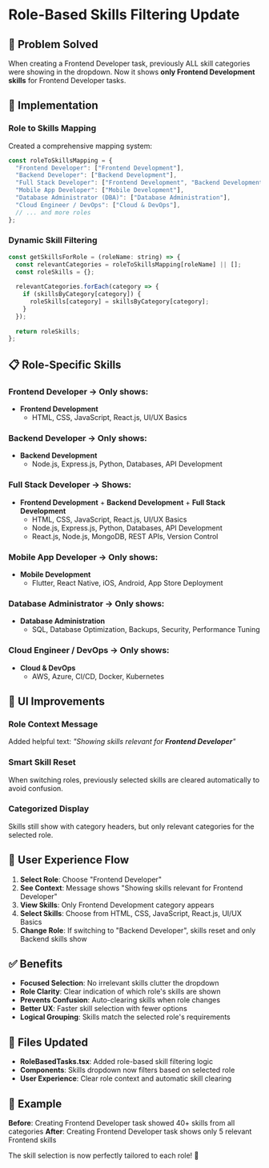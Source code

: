 # Role-Based Skills Filtering Update

## 🎯 **Problem Solved**

When creating a Frontend Developer task, previously ALL skill categories were showing in the dropdown. Now it shows **only Frontend Development skills** for Frontend Developer tasks.

## 🔧 **Implementation**

### **Role to Skills Mapping**
Created a comprehensive mapping system:

```javascript
const roleToSkillsMapping = {
  "Frontend Developer": ["Frontend Development"],
  "Backend Developer": ["Backend Development"], 
  "Full Stack Developer": ["Frontend Development", "Backend Development", "Full Stack Development"],
  "Mobile App Developer": ["Mobile Development"],
  "Database Administrator (DBA)": ["Database Administration"],
  "Cloud Engineer / DevOps": ["Cloud & DevOps"],
  // ... and more roles
};
```

### **Dynamic Skill Filtering**
```javascript
const getSkillsForRole = (roleName: string) => {
  const relevantCategories = roleToSkillsMapping[roleName] || [];
  const roleSkills = {};
  
  relevantCategories.forEach(category => {
    if (skillsByCategory[category]) {
      roleSkills[category] = skillsByCategory[category];
    }
  });
  
  return roleSkills;
};
```

## 📋 **Role-Specific Skills**

### **Frontend Developer** → Only shows:
- **Frontend Development**
  - HTML, CSS, JavaScript, React.js, UI/UX Basics

### **Backend Developer** → Only shows:
- **Backend Development**  
  - Node.js, Express.js, Python, Databases, API Development

### **Full Stack Developer** → Shows:
- **Frontend Development** + **Backend Development** + **Full Stack Development**
  - HTML, CSS, JavaScript, React.js, UI/UX Basics
  - Node.js, Express.js, Python, Databases, API Development  
  - React.js, Node.js, MongoDB, REST APIs, Version Control

### **Mobile App Developer** → Only shows:
- **Mobile Development**
  - Flutter, React Native, iOS, Android, App Store Deployment

### **Database Administrator** → Only shows:
- **Database Administration**
  - SQL, Database Optimization, Backups, Security, Performance Tuning

### **Cloud Engineer / DevOps** → Only shows:
- **Cloud & DevOps**
  - AWS, Azure, CI/CD, Docker, Kubernetes

## 🎨 **UI Improvements**

### **Role Context Message**
Added helpful text: *"Showing skills relevant for **Frontend Developer**"*

### **Smart Skill Reset**
When switching roles, previously selected skills are cleared automatically to avoid confusion.

### **Categorized Display**
Skills still show with category headers, but only relevant categories for the selected role.

## 🔄 **User Experience Flow**

1. **Select Role**: Choose "Frontend Developer"
2. **See Context**: Message shows "Showing skills relevant for Frontend Developer"
3. **View Skills**: Only Frontend Development category appears
4. **Select Skills**: Choose from HTML, CSS, JavaScript, React.js, UI/UX Basics
5. **Change Role**: If switching to "Backend Developer", skills reset and only Backend skills show

## ✅ **Benefits**

- **Focused Selection**: No irrelevant skills clutter the dropdown
- **Role Clarity**: Clear indication of which role's skills are shown
- **Prevents Confusion**: Auto-clearing skills when role changes
- **Better UX**: Faster skill selection with fewer options
- **Logical Grouping**: Skills match the selected role's requirements

## 📁 **Files Updated**

- **RoleBasedTasks.tsx**: Added role-based skill filtering logic
- **Components**: Skills dropdown now filters based on selected role
- **User Experience**: Clear role context and automatic skill clearing

## 🎯 **Example**

**Before**: Creating Frontend Developer task showed 40+ skills from all categories
**After**: Creating Frontend Developer task shows only 5 relevant Frontend skills

The skill selection is now perfectly tailored to each role! 🎉
